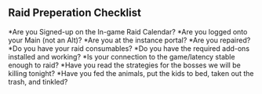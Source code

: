 ## Raid Preperation Checklist
*Are you Signed-up on the In-game Raid Calendar?
*Are you logged onto your Main (not an Alt)?
*Are you at the instance portal?
*Are you repaired?
*Do you have your raid consumables?
*Do you have the required add-ons installed and working?
*Is your connection to the game/latency stable enough to raid?
*Have you read the strategies for the bosses we will be killing tonight?
*Have you fed the animals, put the kids to bed, taken out the trash, and tinkled?